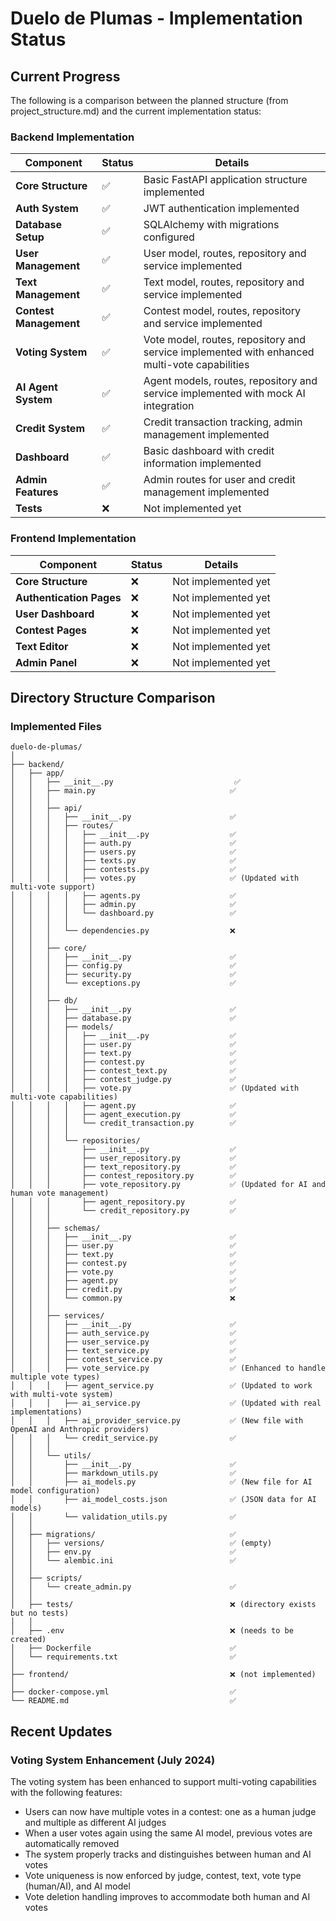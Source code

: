 # Duelo de Plumas - Implementation Status

## Current Progress

The following is a comparison between the planned structure (from project_structure.md) and the current implementation status:

### Backend Implementation

| Component | Status | Details |
|-----------|--------|---------|
| **Core Structure** | ✅ | Basic FastAPI application structure implemented |
| **Auth System** | ✅ | JWT authentication implemented |
| **Database Setup** | ✅ | SQLAlchemy with migrations configured |
| **User Management** | ✅ | User model, routes, repository and service implemented |
| **Text Management** | ✅ | Text model, routes, repository and service implemented |
| **Contest Management** | ✅ | Contest model, routes, repository and service implemented |
| **Voting System** | ✅ | Vote model, routes, repository and service implemented with enhanced multi-vote capabilities |
| **AI Agent System** | ✅ | Agent models, routes, repository and service implemented with mock AI integration |
| **Credit System** | ✅ | Credit transaction tracking, admin management implemented |
| **Dashboard** | ✅ | Basic dashboard with credit information implemented |
| **Admin Features** | ✅ | Admin routes for user and credit management implemented |
| **Tests** | ❌ | Not implemented yet |

### Frontend Implementation

| Component | Status | Details |
|-----------|--------|---------|
| **Core Structure** | ❌ | Not implemented yet |
| **Authentication Pages** | ❌ | Not implemented yet |
| **User Dashboard** | ❌ | Not implemented yet |
| **Contest Pages** | ❌ | Not implemented yet |
| **Text Editor** | ❌ | Not implemented yet |
| **Admin Panel** | ❌ | Not implemented yet |

## Directory Structure Comparison

### Implemented Files

```
duelo-de-plumas/
│
├── backend/
│   ├── app/
│   │   ├── __init__.py                           ✅
│   │   ├── main.py                              ✅
│   │   │
│   │   ├── api/
│   │   │   ├── __init__.py                      ✅
│   │   │   ├── routes/
│   │   │   │   ├── __init__.py                  ✅
│   │   │   │   ├── auth.py                      ✅
│   │   │   │   ├── users.py                     ✅
│   │   │   │   ├── texts.py                     ✅
│   │   │   │   ├── contests.py                  ✅
│   │   │   │   ├── votes.py                     ✅ (Updated with multi-vote support)
│   │   │   │   ├── agents.py                    ✅
│   │   │   │   ├── admin.py                     ✅
│   │   │   │   └── dashboard.py                 ✅
│   │   │   │
│   │   │   └── dependencies.py                  ❌
│   │   │
│   │   ├── core/
│   │   │   ├── __init__.py                      ✅
│   │   │   ├── config.py                        ✅
│   │   │   ├── security.py                      ✅
│   │   │   └── exceptions.py                    ✅
│   │   │
│   │   ├── db/
│   │   │   ├── __init__.py                      ✅
│   │   │   ├── database.py                      ✅
│   │   │   ├── models/
│   │   │   │   ├── __init__.py                  ✅
│   │   │   │   ├── user.py                      ✅
│   │   │   │   ├── text.py                      ✅
│   │   │   │   ├── contest.py                   ✅
│   │   │   │   ├── contest_text.py              ✅
│   │   │   │   ├── contest_judge.py             ✅
│   │   │   │   ├── vote.py                      ✅ (Updated with multi-vote capabilities)
│   │   │   │   ├── agent.py                     ✅
│   │   │   │   ├── agent_execution.py           ✅
│   │   │   │   └── credit_transaction.py        ✅
│   │   │   │
│   │   │   └── repositories/
│   │   │       ├── __init__.py                  ✅
│   │   │       ├── user_repository.py           ✅
│   │   │       ├── text_repository.py           ✅
│   │   │       ├── contest_repository.py        ✅
│   │   │       ├── vote_repository.py           ✅ (Updated for AI and human vote management)
│   │   │       ├── agent_repository.py          ✅
│   │   │       └── credit_repository.py         ✅
│   │   │
│   │   ├── schemas/
│   │   │   ├── __init__.py                      ✅
│   │   │   ├── user.py                          ✅
│   │   │   ├── text.py                          ✅
│   │   │   ├── contest.py                       ✅
│   │   │   ├── vote.py                          ✅
│   │   │   ├── agent.py                         ✅
│   │   │   ├── credit.py                        ✅
│   │   │   └── common.py                        ❌
│   │   │
│   │   ├── services/
│   │   │   ├── __init__.py                      ✅
│   │   │   ├── auth_service.py                  ✅
│   │   │   ├── user_service.py                  ✅
│   │   │   ├── text_service.py                  ✅
│   │   │   ├── contest_service.py               ✅
│   │   │   ├── vote_service.py                  ✅ (Enhanced to handle multiple vote types)
│   │   │   ├── agent_service.py                 ✅ (Updated to work with multi-vote system)
│   │   │   ├── ai_service.py                    ✅ (Updated with real implementations)
│   │   │   ├── ai_provider_service.py           ✅ (New file with OpenAI and Anthropic providers)
│   │   │   └── credit_service.py                ✅
│   │   │
│   │   └── utils/
│   │       ├── __init__.py                      ✅
│   │       ├── markdown_utils.py                ✅
│   │       ├── ai_models.py                     ✅ (New file for AI model configuration)
│   │       ├── ai_model_costs.json              ✅ (JSON data for AI models)
│   │       └── validation_utils.py              ✅
│   │
│   ├── migrations/                              ✅
│   │   ├── versions/                            ✅ (empty)
│   │   ├── env.py                               ✅
│   │   └── alembic.ini                          ✅
│   │
│   ├── scripts/
│   │   └── create_admin.py                      ✅
│   │
│   ├── tests/                                   ❌ (directory exists but no tests)
│   │
│   ├── .env                                     ❌ (needs to be created)
│   ├── Dockerfile                               ✅
│   └── requirements.txt                         ✅
│
├── frontend/                                    ❌ (not implemented)
│
├── docker-compose.yml                           ✅
└── README.md                                    ✅
```

## Recent Updates

### Voting System Enhancement (July 2024)
The voting system has been enhanced to support multi-voting capabilities with the following features:
- Users can now have multiple votes in a contest: one as a human judge and multiple as different AI judges
- When a user votes again using the same AI model, previous votes are automatically removed
- The system properly tracks and distinguishes between human and AI votes
- Vote uniqueness is now enforced by judge, contest, text, vote type (human/AI), and AI model
- Vote deletion handling improves to accommodate both human and AI votes
